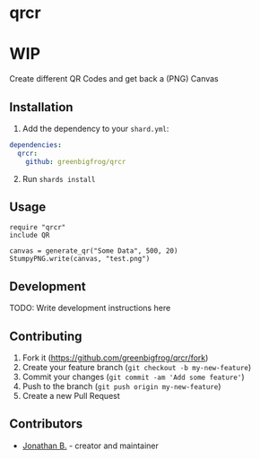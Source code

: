 # qrcr

# WIP
Create different QR Codes and get back a (PNG) Canvas

## Installation

1. Add the dependency to your `shard.yml`:
```yaml
dependencies:
  qrcr:
    github: greenbigfrog/qrcr
```
2. Run `shards install`

## Usage

```crystal
require "qrcr"
include QR

canvas = generate_qr("Some Data", 500, 20)
StumpyPNG.write(canvas, "test.png")

```


## Development

TODO: Write development instructions here

## Contributing

1. Fork it (<https://github.com/greenbigfrog/qrcr/fork>)
2. Create your feature branch (`git checkout -b my-new-feature`)
3. Commit your changes (`git commit -am 'Add some feature'`)
4. Push to the branch (`git push origin my-new-feature`)
5. Create a new Pull Request

## Contributors

- [Jonathan B.](https://github.com/greenbigfrog) - creator and maintainer
